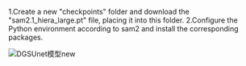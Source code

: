 1.Create a new "checkpoints" folder and download the "sam2.1_hiera_large.pt" file, placing it into this folder.
2.Configure the Python environment according to sam2 and install the corresponding packages.


![DGSUnet模型new](https://github.com/user-attachments/assets/6ccc75f2-fabe-410a-a65c-10d0097e0ef4)

